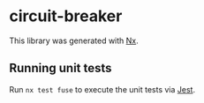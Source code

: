 # circuit-breaker

This library was generated with [Nx](https://nx.dev).

## Running unit tests

Run `nx test fuse` to execute the unit tests via [Jest](https://jestjs.io).
